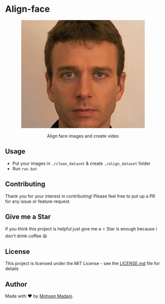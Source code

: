 # Align-face

<p align="center">
    <img src="./images/sample.gif">
  <br>
  <p align="center">
    Align face images and create video
  </p>
</p>

## Usage 
- Put your images in `./clean_dataset` & create `./align_dataset` folder
- Run `run.bat`

## Contributing

Thank you for your interest in contributing! Please feel free to put up a PR for any issue or feature request.

## Give me a Star

If you think this project is helpful just give me a ⭐️ Star is enough because i don't drink coffee 😃

## License

This project is licensed under the MIT License - see the [LICENSE.md](https://github.com/moh3n9595/align-face/blob/master/LICENSE) file for details

## Author

Made with ❤️ by [Mohsen Madani](https://github.com/moh3n9595).
